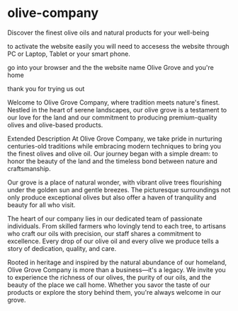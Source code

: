 # olive-company
Discover the finest olive oils and natural products for your well-being

to activate the website easily you will need to accesess the website through PC or Laptop, Tablet or your smart phone.

go into your browser and the the website name Olive Grove and you're home

thank you for trying us out 
 
Welcome to  Olive Grove Company, where tradition meets nature's finest. Nestled in the heart of serene landscapes, our olive grove is a testament to our love for the land and our commitment to producing premium-quality olives and olive-based products.

Extended Description
At Olive Grove Company, we take pride in nurturing centuries-old traditions while embracing modern techniques to bring you the finest olives and olive oil. Our journey began with a simple dream: to honor the beauty of the land and the timeless bond between nature and craftsmanship.

Our grove is a place of natural wonder, with vibrant olive trees flourishing under the golden sun and gentle breezes. The picturesque surroundings not only produce exceptional olives but also offer a haven of tranquility and beauty for all who visit.

The heart of our company lies in our dedicated team of passionate individuals. From skilled farmers who lovingly tend to each tree, to artisans who craft our oils with precision, our staff shares a commitment to excellence. Every drop of our olive oil and every olive we produce tells a story of dedication, quality, and care.

Rooted in heritage and inspired by the natural abundance of our homeland, Olive Grove Company is more than a business—it's a legacy. We invite you to experience the richness of our olives, the purity of our oils, and the beauty of the place we call home. Whether you savor the taste of our products or explore the story behind them, you're always welcome in our grove.
